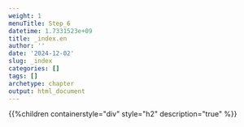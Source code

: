 ```yaml
---
weight: 1
menuTitle: Step_6
datetime: 1.7331523e+09
title: _index.en
author: ''
date: '2024-12-02'
slug: _index
categories: []
tags: []
archetype: chapter
output: html_document
---
```


{{%children containerstyle="div" style="h2" description="true" %}}
